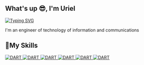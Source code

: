 ## What's up 😎, I'm Uriel

[![Typing SVG](https://readme-typing-svg.demolab.com?font=Fira+Code&pause=1000&random=false&width=435&lines=Fullstack+Developer)](https://git.io/typing-svg)

<p align="justify">  
    I'm an engineer of technology of information and communications
</p>

## 🫡My Skills

<p align="left"> 
  <a href="https://dart.dev/">
    <img alt="DART" src="https://img.shields.io/badge/JavaScript-0175C2?style=for-the-badge&logo=JavaScript&logoColor=white"/>
  </a>
  <a href="https://dart.dev/">
    <img alt="DART" src="https://img.shields.io/badge/HTML-0175C2?style=for-the-badge&logo=HTML5&logoColor=white"/>
  </a>
  <a href="https://dart.dev/">
    <img alt="DART" src="https://img.shields.io/badge/CSS-0175C2?style=for-the-badge&logo=CSS3&logoColor=white"/>
  </a>
  <a href="https://dart.dev/">
    <img alt="DART" src="https://img.shields.io/badge/REACT-0175C2?style=for-the-badge&logo=REACT&logoColor=white"/>
  </a>
  <a href="https://dart.dev/">
    <img alt="DART" src="https://img.shields.io/badge/PYTHON-0175C2?style=for-the-badge&logo=PYTHON&logoColor=white"/>
  </a>
  <a href="https://dart.dev/">
    <img alt="DART" src="https://img.shields.io/badge/DJANGO-0175C2?style=for-the-badge&logo=DJANGO&logoColor=white"/>
  </a>
</p>
